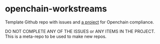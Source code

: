 # openchain-workstreams
Template Github repo with issues and [a project](https://github.com/users/lucasgonze/projects/5) for Openchain compliance.

DO NOT COMPLETE ANY OF THE ISSUES or ANY ITEMS IN THE PROJECT. This is a meta-repo to be used to make new repos.


